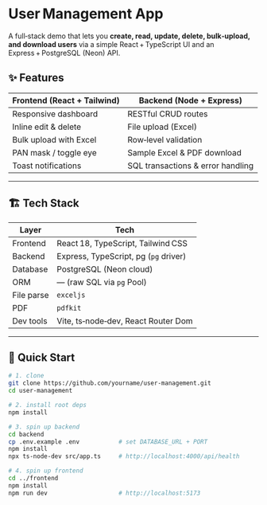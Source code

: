 # User Management App

A full‑stack demo that lets you **create, read, update, delete, bulk‑upload, and download users** via a simple React + TypeScript UI and an Express + PostgreSQL (Neon) API.

## ✨ Features

| Frontend (React + Tailwind) | Backend (Node + Express)  |
|-----------------------------|---------------------------|
| Responsive dashboard        | RESTful CRUD routes       |
| Inline edit & delete        | File upload (Excel)       |
| Bulk upload with Excel      | Row‑level validation      |
| PAN mask / toggle eye       | Sample Excel & PDF download |
| Toast notifications         | SQL transactions & error handling |

---

## 🏗 Tech Stack

| Layer      | Tech                                     |
|------------|------------------------------------------|
| Frontend   | React 18, TypeScript, Tailwind CSS       |
| Backend    | Express, TypeScript, pg (`pg` driver)    |
| Database   | PostgreSQL (Neon cloud)                  |
| ORM        | — (raw SQL via `pg` Pool)                |
| File parse | `exceljs`                                |
| PDF        | `pdfkit`                                 |
| Dev tools  | Vite, ts‑node‑dev, React Router Dom      |

---

## 🚀 Quick Start

```bash
# 1. clone
git clone https://github.com/yourname/user-management.git
cd user-management

# 2. install root deps
npm install

# 3. spin up backend
cd backend
cp .env.example .env           # set DATABASE_URL + PORT
npm install
npx ts-node-dev src/app.ts     # http://localhost:4000/api/health

# 4. spin up frontend
cd ../frontend
npm install
npm run dev                    # http://localhost:5173
